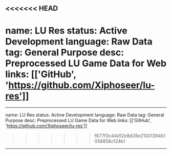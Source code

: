 <<<<<<< HEAD
---
name: LU Res
status: Active Development
language: Raw Data
tag: General Purpose
desc: Preprocessed LU Game Data for Web
links: [['GitHub', 'https://github.com/Xiphoseer/lu-res']]
=======
---
name: LU Res
status: Active Development
language: Raw Data
tag: General Purpose
desc: Preprocessed LU Game Data for Web
links: [['GitHub', 'https://github.com/Xiphoseer/lu-res']]
>>>>>>> f677f3c44d12e8d28e21001394b1058858cf24b1
---